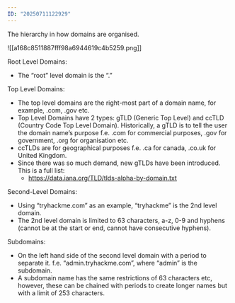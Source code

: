 ```yaml
---
ID: "20250711122929"
---
```

The hierarchy in how domains are organised.

![[a168c8511887fff98a6944619c4b5259.png]]

Root Level Domains:
- The “root” level domain is the “.”


Top Level Domains:
- The top level domains are the right-most part of a domain name, for example, .com, .gov etc.
- Top Level Domains have 2 types: gTLD (Generic Top Level) and ccTLD (Country Code Top Level Domain). Historically, a gTLD is to tell the user the domain name’s purpose f.e. .com for commercial purposes, .gov for government, .org for organisation etc. 
- ccTLDs are for geographical purposes f.e. .ca for canada, .co.uk for United Kingdom.
- Since there was so much demand, new gTLDs have been introduced. This is a full list:
	- https://data.iana.org/TLD/tlds-alpha-by-domain.txt


Second-Level Domains:
- Using “tryhackme.com” as an example, “tryhackme” is the 2nd level domain. 
- The 2nd level domain is limited to 63 characters, a-z, 0-9 and hyphens (cannot be at the start or end, cannot have consecutive hyphens). 

Subdomains:
- On the left hand side of the second level domain with a period to separate it. f.e. “admin.tryhackme.com”, where “admin” is the subdomain.
- A subdomain name has the same restrictions of 63 characters etc, however, these can be chained with periods to create longer names but with a limit of 253 characters.

